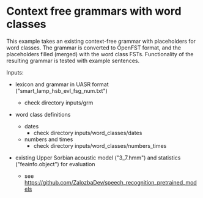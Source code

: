 # Context free grammars with word classes

This example takes an existing context-free grammar with placeholders for word classes. The grammar is
converted to OpenFST format, and the placeholders filled (merged) with the word class FSTs. Functionality
of the resulting grammar is tested with example sentences.

Inputs:

* lexicon and grammar in UASR format ("smart_lamp_hsb_evl_fsg_num.txt")
    * check directory inputs/grm
* word class definitions
    * dates
        * check directory inputs/word_classes/dates
    * numbers and times
        * check directory inputs/word_classes/numbers_times
    
* existing Upper Sorbian acoustic model ("3_7.hmm") and statistics ("feainfo.object") for evaluation
    * see https://github.com/ZalozbaDev/speech_recognition_pretrained_models
